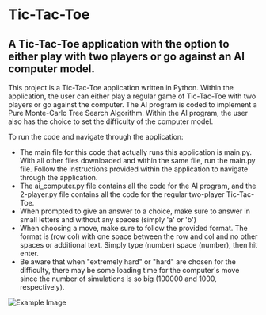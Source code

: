 # Tic-Tac-Toe


## A Tic-Tac-Toe application with the option to either play with two players or go against an AI computer model. 

This project is a Tic-Tac-Toe application written in Python. Within the application, the user can either play a regular game of Tic-Tac-Toe with two players or go against the computer. The AI program is coded to implement a Pure Monte-Carlo Tree Search Algorithm. Within the AI program, the user also has the choice to set the difficulty of the computer model.

To run the code and navigate through the application:
   * The main file for this code that actually runs this application is main.py. With all other files downloaded and within the same file, run the main.py file. Follow the instructions provided within the application to navigate through the application.
   * The ai_computer.py file contains all the code for the AI program, and the 2-player.py file contains all the code for the regular two-player Tic-Tac-Toe. 
   * When prompted to give an answer to a choice, make sure to answer in small letters and without any spaces (simply 'a' or 'b')
   * When choosing a move, make sure to follow the provided format. The format is (row col) with one space between the row and col and no other spaces or additional text. Simply type (number) space (number), then hit enter.
   * Be aware that when "extremely hard" or "hard" are chosen for the difficulty, there may be some loading time for the computer's move since the number of simulations is so big (100000 and 1000, respectively). 

<img src="https://titushyunkyu.com/images/mctc%20tic-tac-toe.png" alt = "Example Image">
